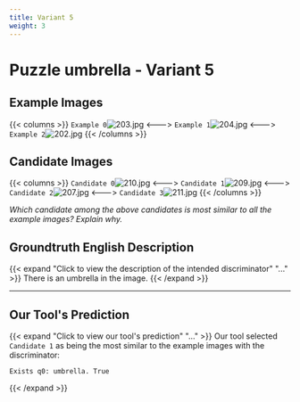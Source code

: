 ```yaml
---
title: Variant 5
weight: 3
---
```


# Puzzle umbrella - Variant 5

## Example Images
{{< columns >}}
`Example 0`![203.jpg](/natscene_data/images/203.jpg)
<--->
`Example 1`![204.jpg](/natscene_data/images/204.jpg)
<--->
`Example 2`![202.jpg](/natscene_data/images/202.jpg)
{{< /columns >}}

## Candidate Images
{{< columns >}}
`Candidate 0`![210.jpg](/natscene_data/images/210.jpg)
<--->
`Candidate 1`![209.jpg](/natscene_data/images/209.jpg)
<--->
`Candidate 2`![207.jpg](/natscene_data/images/207.jpg)
<--->
`Candidate 3`![211.jpg](/natscene_data/images/211.jpg)
{{< /columns >}}

*Which candidate among the above candidates is most similar to all the example images? Explain why.*

## Groundtruth English Description

{{< expand "Click to view the description of the intended discriminator" "..." >}}
There is an umbrella in the image.
{{< /expand >}}

---



## Our Tool's Prediction

{{< expand "Click to view our tool's prediction" "..." >}}
Our tool selected `Candidate 1` as being the most similar to the example images with the discriminator:
```plaintext
Exists q0: umbrella. True
```
{{< /expand >}}
